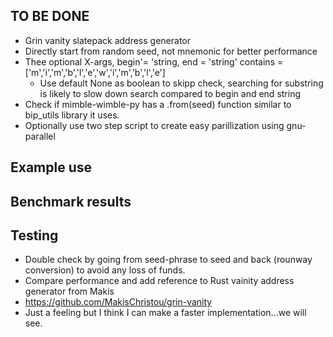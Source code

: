 ## TO BE DONE
* Grin vanity slatepack address generator
* Directly start from random seed, not mnemonic for better performance
* Thee optional X-args, begin'= 'string, end = 'string' contains = ['m','i','m','b','l','e','w','i','m','b','l','e']
  * Use default None as boolean to skipp check, searching for substring is likely to slow down search compared to begin and end string
* Check if mimble-wimble-py has a .from(seed) function similar to bip_utils library it uses.
* Optionally use two step script to create easy parillization using gnu-parallel

## Example use

## Benchmark results

## Testing
* Double check by going from seed-phrase to seed and back (rounway conversion) to avoid any loss of funds.
* Compare performance and add reference to Rust vainity address generator from Makis
* https://github.com/MakisChristou/grin-vanity
* Just a feeling but I think I can make a faster implementation...we will see.
